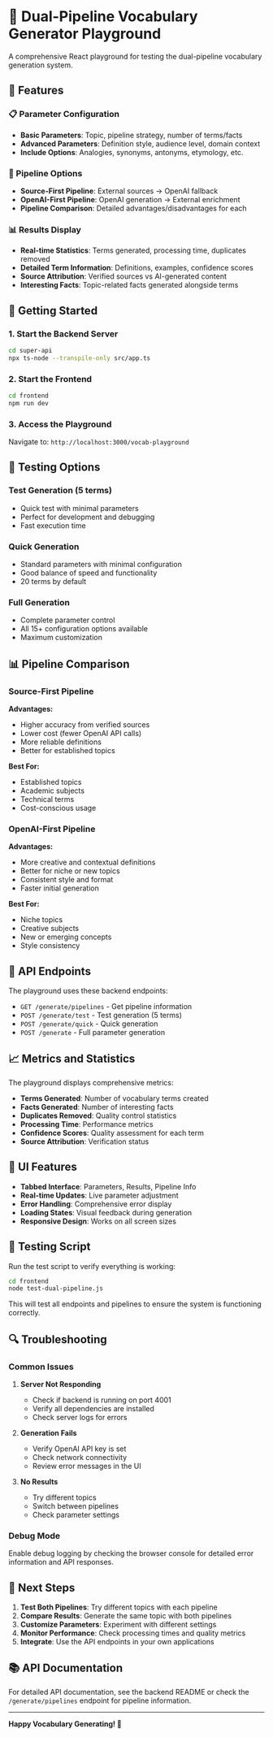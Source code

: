 # 🚀 Dual-Pipeline Vocabulary Generator Playground

A comprehensive React playground for testing the dual-pipeline vocabulary generation system.

## 🎯 Features

### 📋 Parameter Configuration
- **Basic Parameters**: Topic, pipeline strategy, number of terms/facts
- **Advanced Parameters**: Definition style, audience level, domain context
- **Include Options**: Analogies, synonyms, antonyms, etymology, etc.

### 🔧 Pipeline Options
- **Source-First Pipeline**: External sources → OpenAI fallback
- **OpenAI-First Pipeline**: OpenAI generation → External enrichment
- **Pipeline Comparison**: Detailed advantages/disadvantages for each

### 📊 Results Display
- **Real-time Statistics**: Terms generated, processing time, duplicates removed
- **Detailed Term Information**: Definitions, examples, confidence scores
- **Source Attribution**: Verified sources vs AI-generated content
- **Interesting Facts**: Topic-related facts generated alongside terms

## 🚀 Getting Started

### 1. Start the Backend Server
```bash
cd super-api
npx ts-node --transpile-only src/app.ts
```

### 2. Start the Frontend
```bash
cd frontend
npm run dev
```

### 3. Access the Playground
Navigate to: `http://localhost:3000/vocab-playground`

## 🧪 Testing Options

### Test Generation (5 terms)
- Quick test with minimal parameters
- Perfect for development and debugging
- Fast execution time

### Quick Generation
- Standard parameters with minimal configuration
- Good balance of speed and functionality
- 20 terms by default

### Full Generation
- Complete parameter control
- All 15+ configuration options available
- Maximum customization

## 📊 Pipeline Comparison

### Source-First Pipeline
**Advantages:**
- Higher accuracy from verified sources
- Lower cost (fewer OpenAI API calls)
- More reliable definitions
- Better for established topics

**Best For:**
- Established topics
- Academic subjects
- Technical terms
- Cost-conscious usage

### OpenAI-First Pipeline
**Advantages:**
- More creative and contextual definitions
- Better for niche or new topics
- Consistent style and format
- Faster initial generation

**Best For:**
- Niche topics
- Creative subjects
- New or emerging concepts
- Style consistency

## 🔧 API Endpoints

The playground uses these backend endpoints:

- `GET /generate/pipelines` - Get pipeline information
- `POST /generate/test` - Test generation (5 terms)
- `POST /generate/quick` - Quick generation
- `POST /generate` - Full parameter generation

## 📈 Metrics and Statistics

The playground displays comprehensive metrics:

- **Terms Generated**: Number of vocabulary terms created
- **Facts Generated**: Number of interesting facts
- **Duplicates Removed**: Quality control statistics
- **Processing Time**: Performance metrics
- **Confidence Scores**: Quality assessment for each term
- **Source Attribution**: Verification status

## 🎨 UI Features

- **Tabbed Interface**: Parameters, Results, Pipeline Info
- **Real-time Updates**: Live parameter adjustment
- **Error Handling**: Comprehensive error display
- **Loading States**: Visual feedback during generation
- **Responsive Design**: Works on all screen sizes

## 🧪 Testing Script

Run the test script to verify everything is working:

```bash
cd frontend
node test-dual-pipeline.js
```

This will test all endpoints and pipelines to ensure the system is functioning correctly.

## 🔍 Troubleshooting

### Common Issues

1. **Server Not Responding**
   - Check if backend is running on port 4001
   - Verify all dependencies are installed
   - Check server logs for errors

2. **Generation Fails**
   - Verify OpenAI API key is set
   - Check network connectivity
   - Review error messages in the UI

3. **No Results**
   - Try different topics
   - Switch between pipelines
   - Check parameter settings

### Debug Mode

Enable debug logging by checking the browser console for detailed error information and API responses.

## 🚀 Next Steps

1. **Test Both Pipelines**: Try different topics with each pipeline
2. **Compare Results**: Generate the same topic with both pipelines
3. **Customize Parameters**: Experiment with different settings
4. **Monitor Performance**: Check processing times and quality metrics
5. **Integrate**: Use the API endpoints in your own applications

## 📚 API Documentation

For detailed API documentation, see the backend README or check the `/generate/pipelines` endpoint for pipeline information.

---

**Happy Vocabulary Generating! 🎉**


